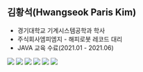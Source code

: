 <h2>김황석(Hwangseok Paris Kim)</h2>
<ul>
  <li>경기대학교 기계시스템공학과 학사</li>
  <li>주식회사엠피엠지 - 해피로봇 레코드 대리</li>
  <li>JAVA 교육 수료(2021.01 - 2021.06)</li>
</ul>

<!---
Hwangseok-Paris/Hwangseok-Paris is a ✨ special ✨ repository because its `README.md` (this file) appears on your GitHub profile.
You can click the Preview link to take a look at your changes.
---> 


<img src="https://img.shields.io/badge/JavaScript-FFFF00?style=for-the-badge&logo=JavaScript&logoColor=black"/></a>
<img src="https://img.shields.io/badge/HTML5-FFFF00?style=for-the-badge&logo=HTML5&logoColor=#E34F26"/></a>
<img src="https://img.shields.io/badge/JavaScript-FFFF00?style=flat&logo=JavaScript&logoColor=black"/></a>
<img src="https://img.shields.io/badge/JavaScript-FFFF00?style=flat-square&logo=JavaScript&logoColor=black"/></a>
<img src="https://img.shields.io/badge/JavaScript-FFFF00?style=for-the-badge&logo=JavaScript&logoColor=black"/></a>
<img src="https://img.shields.io/badge/JavaScript-FFFF00?style=for-the-badge&logo=JavaScript&logoColor=black"/></a>

